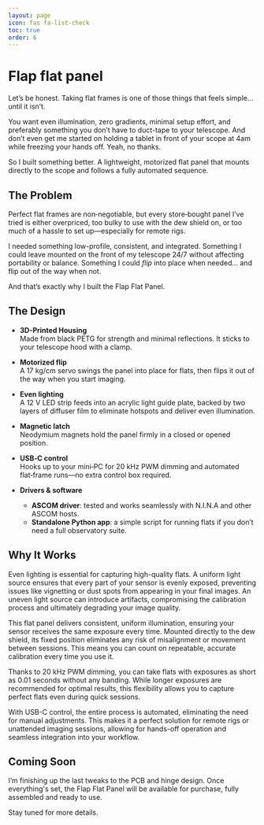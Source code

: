 ```yaml
---
layout: page
icon: fas fa-list-check
toc: true
order: 6
---
```


# Flap flat panel

Let’s be honest. Taking flat frames is one of those things that feels simple... until it isn’t.

You want even illumination, zero gradients, minimal setup effort, and preferably something you don’t have to duct-tape to your telescope. And don’t even get me started on holding a tablet in front of your scope at 4am while freezing your hands off. Yeah, no thanks.

So I built something better. A lightweight, motorized flat panel that mounts directly to the scope and follows a fully automated sequence.

## The Problem

Perfect flat frames are non‑negotiable, but every store‑bought panel I’ve tried is either overpriced, too bulky to use with the dew shield on, or too much of a hassle to set up—especially for remote rigs.

I needed something low-profile, consistent, and integrated. Something I could leave mounted on the front of my telescope 24/7 without affecting portability or balance. Something I could *flip* into place when needed... and flip out of the way when not.

And that’s exactly why I built the Flap Flat Panel.

## The Design

- **3D-Printed Housing**  
  Made from black PETG for strength and minimal reflections. It sticks to your telescope hood with a clamp.

- **Motorized flip**  
  A 17 kg/cm servo swings the panel into place for flats, then flips it out of the way when you start imaging.

- **Even lighting**  
  A 12 V LED strip feeds into an acrylic light guide plate, backed by two layers of diffuser film to eliminate hotspots and deliver even illumination.

- **Magnetic latch**  
  Neodymium magnets hold the panel firmly in a closed or opened position.

- **USB‑C control**  
  Hooks up to your mini‑PC for 20 kHz PWM dimming and automated flat‑frame runs—no extra control box required.

- **Drivers & software**  
  - **ASCOM driver**: tested and works seamlessly with N.I.N.A and other ASCOM hosts.  
  - **Standalone Python app**: a simple script for running flats if you don’t need a full observatory suite.  


## Why It Works

Even lighting is essential for capturing high-quality flats. A uniform light source ensures that every part of your sensor is evenly exposed, preventing issues like vignetting or dust spots from appearing in your final images. An uneven light source can introduce artifacts, compromising the calibration process and ultimately degrading your image quality.

This flat panel delivers consistent, uniform illumination, ensuring your sensor receives the same exposure every time. Mounted directly to the dew shield, its fixed position eliminates any risk of misalignment or movement between sessions. This means you can count on repeatable, accurate calibration every time you use it.

Thanks to 20 kHz PWM dimming, you can take flats with exposures as short as 0.01 seconds without any banding. While longer exposures are recommended for optimal results, this flexibility allows you to capture perfect flats even during quick sessions.

With USB-C control, the entire process is automated, eliminating the need for manual adjustments. This makes it a perfect solution for remote rigs or unattended imaging sessions, allowing for hands-off operation and seamless integration into your workflow.

## Coming Soon

I’m finishing up the last tweaks to the PCB and hinge design. Once everything's set, the Flap Flat Panel will be available for purchase, fully assembled and ready to use.

Stay tuned for more details.

